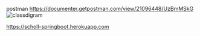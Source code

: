 postman 
https://documenter.getpostman.com/view/21096448/UzBmMSkG
![classdigram](https://user-images.githubusercontent.com/103144996/174472755-d8aa28c9-c1cb-45b1-82ab-ff6ea2cb54cc.png)

https://scholl-springboot.herokuapp.com
